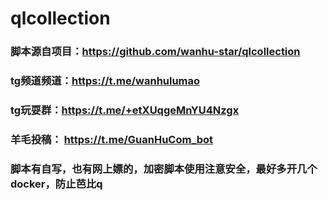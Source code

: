 # qlcollection
### 脚本源自项目：https://github.com/wanhu-star/qlcollection
### tg频道频道：https://t.me/wanhulumao
### tg玩耍群：https://t.me/+etXUqgeMnYU4Nzgx
### 羊毛投稿： https://t.me/GuanHuCom_bot
### 脚本有自写，也有网上嫖的，加密脚本使用注意安全，最好多开几个docker，防止芭比q
